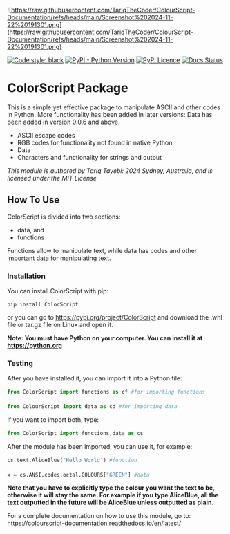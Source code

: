 ![https://raw.githubusercontent.com/TariqTheCoder/ColourScript-Documentation/refs/heads/main/Screenshot%202024-11-22%20191301.png](https://raw.githubusercontent.com/TariqTheCoder/ColourScript-Documentation/refs/heads/main/Screenshot%202024-11-22%20191301.png)


[![Code style: black](https://img.shields.io/badge/code%20style-black-000000.svg)](https://github.com/psf/black)
[![PyPI - Python Version](https://img.shields.io/pypi/pyversions/colorscript)](https://pypi.org/project/ColorScript/)
[![PyPI Licence](https://img.shields.io/pypi/l/colorscript.svg?v=1)](https://pypi.org/search/?c=License+%3A%3A+OSI+Approved+%3A%3A+MIT+License)
[![Docs Status](https://readthedocs.org/projects/colourscript-documentation/badge/?version=latest)](https://colourscript-documentation.readthedocs.io/en/latest/)
# ColorScript Package

This is a simple yet effective package to manipulate ASCII and other codes in Python. 
More functionality has been added in later versions: Data has been added in version 0.0.6 and above.
- ASCII escape codes
- RGB codes for functionality not found in native Python
- Data
- Characters and functionality for strings and output

*This module is authored by Tariq Tayebi: 2024 Sydney, Australia, and is licensed under the MIT License*

## How To Use
ColorScript is divided into two sections:
- data, and
- functions

Functions allow to manipulate text, while data has codes and other important data for manipulating text.

### Installation
You can install ColorScript with pip:

```commandline
pip install ColorScript
```

or you can go to https://pypi.org/project/ColorScript and download the .whl file or tar.gz file on Linux and open it.

**Note: You must have Python on your computer. You can install it at https://python.org**

### Testing
After you have installed it, you can import it into a Python file:
```python
from ColorScript import functions as cf #for importing functions

from ColourScript import data as cd #for importing data
```


If you want to import both, type:
```python
from ColorScript import functions,data as cs
```
After the module has been imported, you can use it, for example:
```python
cs.text.AliceBlue("Hello World") #function

x = cs.ANSI.codes.octal.COLOURS["GREEN"] #data

```

**Note that you have to explicitly type the colour you want the text to be, otherwise it will stay the same. For example if you type AliceBlue, all the text outputted in the future will be AliceBlue unless outputted as plain.**

For a complete documentation on how to use this module, go to:
https://colourscript-documentation.readthedocs.io/en/latest/